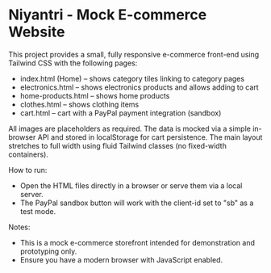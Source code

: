 # Niyantri - Mock E-commerce Website

This project provides a small, fully responsive e-commerce front-end using Tailwind CSS with the following pages:

- index.html (Home) – shows category tiles linking to category pages
- electronics.html – shows electronics products and allows adding to cart
- home-products.html – shows home products
- clothes.html – shows clothing items
- cart.html – cart with a PayPal payment integration (sandbox)

All images are placeholders as required. The data is mocked via a simple in-browser API and stored in localStorage for cart persistence. The main layout stretches to full width using fluid Tailwind classes (no fixed-width containers).

How to run:
- Open the HTML files directly in a browser or serve them via a local server.
- The PayPal sandbox button will work with the client-id set to "sb" as a test mode.

Notes:
- This is a mock e-commerce storefront intended for demonstration and prototyping only.
- Ensure you have a modern browser with JavaScript enabled.
